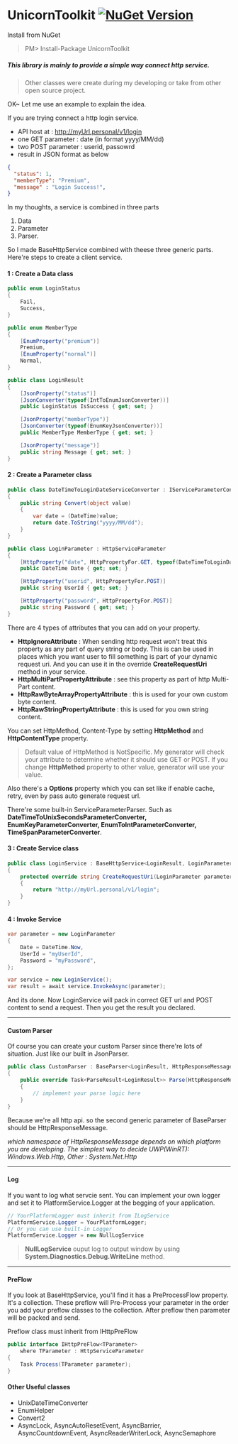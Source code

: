 # UnicornToolkit  [![NuGet Version](https://img.shields.io/nuget/v/UnicornToolkit.svg?style=flat)](https://www.nuget.org/packages/UnicornToolkit/)

Install from NuGet
> PM> Install-Package UnicornToolkit

##### This library is mainly to provide a simple way connect http service.
> Other classes were create during my developing or take from other open source project.

OK~ Let me use an example to explain the idea.

If you are trying connect a http login service.
- API host at : http://myUrl.personal/v1/login
- one GET parameter : date (in format yyyy/MM/dd)
- two POST parameter : userid, passowrd
- result in JSON format as below

```json
{
  "status": 1,
  "memberType": "Premium",
  "message" : "Login Success!",
}
```


In my thoughts, a service is combined in three parts
1. Data 
2. Parameter
3. Parser. 

So I made BaseHttpService combined with theese three generic parts. Here're steps to create a client service.

#### 1 : Create a Data class
```csharp
public enum LoginStatus
{
    Fail,
    Success,
}

public enum MemberType
{
    [EnumProperty("premium")]
    Premium,
    [EnumProperty("normal")]
    Normal,
}

public class LoginResult
{
    [JsonProperty("status")]
    [JsonConverter(typeof(IntToEnumJsonConverter))]
    public LoginStatus IsSuccess { get; set; }

    [JsonProperty("memberType")]
    [JsonConverter(typeof(EnumKeyJsonConverter))]
    public MemberType MemberType { get; set; }

    [JsonProperty("message")]
    public string Message { get; set; }
}
```


#### 2 : Create a Parameter class
```csharp
public class DateTimeToLoginDateServiceConverter : IServiceParameterConveter
{
    public string Convert(object value)
    {
        var date = (DateTime)value;
        return date.ToString("yyyy/MM/dd");
    }
}

public class LoginParameter : HttpServiceParameter
{
    [HttpProperty("date", HttpPropertyFor.GET, typeof(DateTimeToLoginDateServiceConverter)]
    public DateTime Date { get; set; }

    [HttpProperty("userid", HttpPropertyFor.POST)]
    public string UserId { get; set; }

    [HttpProperty("password", HttpPropertyFor.POST)]
    public string Password { get; set; }
}
```

There are 4 types of attributes that you can add on your property.
- **HttpIgnoreAttribute** : When sending http request won't treat this property as any part of query string or body. This is can be used in places which you want user to fill something is part of your dynamic request uri. And you can use it in the override **CreateRequestUri** method in your service.
- **HttpMultiPartPropertyAttribute** : see this property as part of http Multi-Part content.
- **HttpRawByteArrayPropertyAttribute** : this is used for your own custom byte content.
- **HttpRawStringPropertyAttribute** : this is used for you own string content.

You can set HttpMethod, Content-Type by setting **HttpMethod** and **HttpContentType** property.
  > Default value of HttpMethod is NotSpecific. My generator will check your attribute to determine whether it should use GET or POST. If you change **HttpMethod** property to other value, generator will use your value.

Also there's a **Options** property which you can set like if enable cache, retry, even by pass auto generate request url.

There're some built-in ServiceParameterParser. Such as **DateTimeToUnixSecondsParameterConverter, EnumKeyParameterConverter, EnumToIntParameterConverter, TimeSpanParameterConverter**.

#### 3 : Create Service class
```csharp
public class LoginService : BaseHttpService<LoginResult, LoginParameter, JsonParser<LoginResult>>
{
    protected override string CreateRequestUri(LoginParameter parameter)
    {
        return "http://myUrl.personal/v1/login";
    }
}
```

#### 4 : Invoke Service
```csharp
var parameter = new LoginParameter
{
    Date = DateTime.Now,
    UserId = "myUserId",
    Password = "myPassword",
};

var service = new LoginService();
var result = await service.InvokeAsync(parameter);
```

And its done. Now LoginService will pack in correct GET url and POST content to send a request.
Then you get the result you declared.

***

#### Custom Parser
Of course you can create your custom Parser since there're lots of situation. Just like our built in JsonParser.
```csharp
public class CustomParser : BaseParser<LoginResult, HttpResponseMessage>
{
    public override Task<ParseResult<LoginResult>> Parse(HttpResponseMessage source)
    {
        // implement your parse logic here
    }
}
```

Because we're all http api. so the second generic parameter of BaseParser should be HttpResponseMessage.

*which namespace of HttpResponseMessage depends on which platform you are developing. 
The simplest way to decide UWP(WinRT): Windows.Web.Http, Other : System.Net.Http*

****

#### Log
If you want to log what servcie sent. You can implement your own logger and set it to PlatformService.Logger at the begging of your application.
```csharp
// YourPlatformLogger must inherit from ILogService
PlatformService.Logger = YourPlatformLogger;
// Or you can use built-in Logger
PlatformService.Logger = new NullLogService
```

> **NullLogService** ouput log to output window by using **System.Diagnostics.Debug.WriteLine** method.
***

#### PreFlow
If you look at BaseHttpService, you'll find it has a PreProcessFlow property. It's a collection. These preflow will Pre-Process your parameter in the order you add your preflow classes to the collection. After preflow then parameter will be packed and send.

Preflow class must inherit from IHttpPreFlow
```csharp
public interface IHttpPreFlow<TParameter>
    where TParameter : HttpServiceParameter
{
    Task Process(TParameter parameter);
}
```

#### Other Useful classes
- UnixDateTimeConverter
- EnumHelper
- Convert2
- AsyncLock, AsyncAutoResetEvent, AsyncBarrier, AsyncCountdownEvent, AsyncReaderWriterLock, AsyncSemaphore